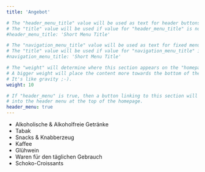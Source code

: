 ```yaml
---
title: 'Angebot'

# The "header_menu_title" value will be used as text for header buttons.
# The "title" value will be used if value for "header_menu_title" is not provided.
#header_menu_title: 'Short Menu Title'

# The "navigation_menu_title" value will be used as text for fixed menu items.
# The "title" value will be used if value for "navigation_menu_title" is not provided.
#navigation_menu_title: 'Short Menu Title'

# The "weight" will determine where this section appears on the "homepage".
# A bigger weight will place the content more towards the bottom of the page.
# It's like gravity ;-).
weight: 10

# If "header_menu" is true, then a button linking to this section will be placed
# into the header menu at the top of the homepage.
header_menu: true
---
```


- Alkoholische & Alkoholfreie Getränke
- Tabak
- Snacks & Knabberzeug
- Kaffee
- Glühwein
- Waren für den täglichen Gebrauch
- Schoko-Croissants
